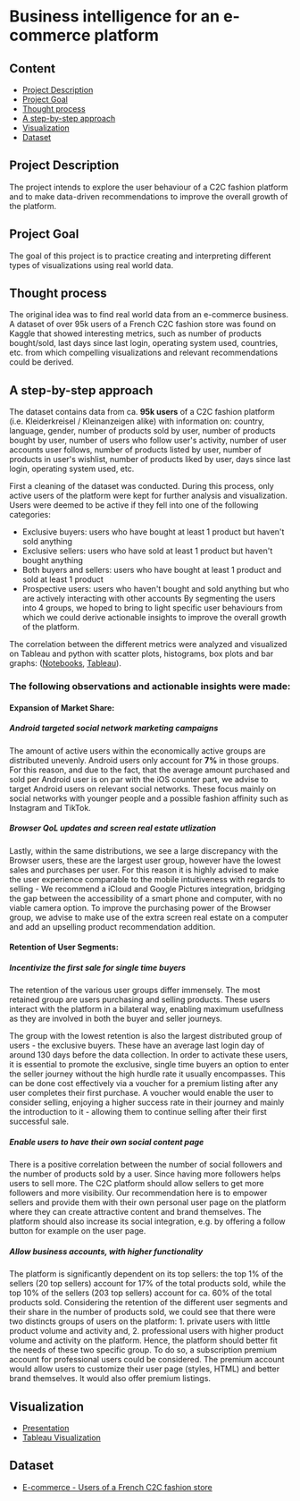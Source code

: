 # Business intelligence for an e-commerce platform

## Content
- [Project Description](#project-description)
- [Project Goal](#project-goal)
- [Thought process](#thought-process)
- [A step-by-step approach](#a-step-by-step-approach)
- [Visualization](#visualization)
- [Dataset](#dataset)

## Project Description  
The project intends to explore the user behaviour of a C2C fashion platform and to make data-driven recommendations to improve the overall growth of the platform.

## Project Goal
The goal of this project is to practice creating and interpreting different types of visualizations using real world data.

## Thought process
The original idea was to find real world data from an e-commerce business. A dataset of over 95k users of a French C2C fashion store was found on Kaggle that showed interesting metrics, such as number of products bought/sold, last days since last login, operating system used, countries, etc. from which compelling visualizations and relevant recommendations could be derived.

## A step-by-step approach
The dataset contains data from ca. **95k users** of a C2C fashion platform (i.e. Kleiderkreisel / Kleinanzeigen alike) with information on: country, language, gender, number of products sold by user, number of products bought by user, number of users who follow user's activity, number of user accounts user follows, number of products listed by user, number of products in user's wishlist, number of products liked by user, days since last login, operating system used, etc.

First a cleaning of the dataset was conducted. During this process, only active users of the platform were kept for further analysis and visualization. Users were deemed to be active if they fell into one of the following categories:
- Exclusive buyers: users who have bought at least 1 product but haven't sold anything
- Exclusive sellers: users who have sold at least 1 product but haven't bought anything
- Both buyers and sellers: users who have bought at least 1 product and sold at least 1 product
- Prospective users: users who haven't bought and sold anything but who are actively interacting with other accounts
By segmenting the users into 4 groups, we hoped to bring to light specific user behaviours from which we could derive actionable insights to improve the overall growth of the platform.

The correlation between the different metrics were analyzed and visualized on Tableau and python with scatter plots, histograms, box plots and bar graphs: ([Notebooks](https://github.com/jsialell/e-commerce/tree/master/Notebooks), [Tableau](https://github.com/jsialell/e-commerce/tree/master/Presentation/Project_curry_visualizations_tableau.pdf)).  

### The following observations and actionable insights were made:
#### Expansion of Market Share:

##### Android targeted social network marketing campaigns
The amount of active users within the economically active groups are distributed unevenly. Android users only account for **7%** in those groups. For this reason, and due to the fact, that the average amount purchased and sold per Android user is on par with the iOS counter part, we advise to target Android users on relevant social networks. These focus mainly on social networks with younger people and a possible fashion affinity such as Instagram and TikTok. 

##### Browser QoL updates and screen real estate utlization
Lastly, within the same distributions, we see a large discrepancy with the Browser users, these are the largest user group, however have the lowest sales and purchases per user. For this reason it is highly advised to make the user experience comparable to the mobile intuitiveness with regards to selling - We recommend a iCloud and Google Pictures integration, bridging the gap between the accessibility of a smart phone and computer, with no viable camera option. To improve the purchasing power of the Browser group, we advise to make use of the extra screen real estate on a computer and add an upselling product recommendation addition.

#### Retention of User Segments:
##### Incentivize the first sale for single time buyers

The retention of the various user groups differ immensely. The most retained group are users purchasing and selling products. These users interact with the platform in a bilateral way, enabling maximum usefullness as they are involved in both the buyer and seller journeys. 

The group with the lowest retention is also the largest distributed group of users - the exclusive buyers. These have an average last login day of around 130 days before the data collection. In order to activate these users, it is essential to promote the exclusive, single time buyers an option to enter the seller journey without the high hurdle rate it usually encompasses. This can be done cost effectively via a voucher for a premium listing after any user completes their first purchase. 
A voucher would enable the user to consider selling, enjoying a higher success rate in their journey and mainly the introduction to it - allowing them to continue selling after their first successful sale.

##### Enable users to have their own social content page

There is a positive correlation between the number of social followers and the number of products sold by a user. Since having more followers helps users to sell more. The C2C platform should allow sellers to get more followers and more visibility. Our recommendation here is to empower sellers and provide them with their own personal user page on the platform where they can create attractive content and brand themselves. The platform should also increase its social integration, e.g. by offering a follow button for example on the user page.
##### Allow business accounts, with higher functionality 

The platform is significantly dependent on its top sellers: the top 1% of the sellers (20 top sellers) account for 17% of the total products sold, while the top 10% of the sellers (203 top sellers) account for ca. 60% of the total products sold. Considering the retention of the different user segments and their share in the number of products sold, we could see that there were two distincts groups of users on the platform: 1. private users with little product volume and activity and, 2. professional users with higher product volume and activity on the platform. Hence, the platform should better fit the needs of these two specific group. To do so, a subscription premium account for professional users could be considered. The premium account would allow users to customize their user page (styles, HTML) and better brand themselves. It would also offer premium listings.

## Visualization
- [Presentation](https://github.com/jsialell/e-commerce/tree/master/Presentation/Curry%20Consulting.pdf)
- [Tableau Visualization](https://github.com/jsialell/e-commerce/tree/master/Presentation/Project_curry_visualizations_tableau.pdf) 

## Dataset  
- [E-commerce - Users of a French C2C fashion store](https://www.kaggle.com/jmmvutu/ecommerce-users-of-a-french-c2c-fashion-store/data) 
 
